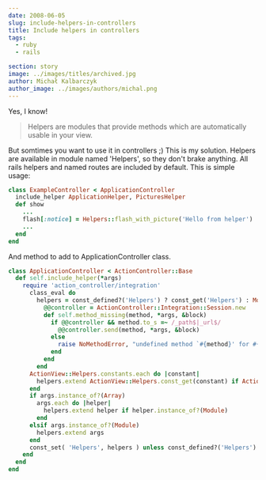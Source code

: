 ```yaml
---
date: 2008-06-05
slug: include-helpers-in-controllers
title: Include helpers in controllers
tags:
  - ruby
  - rails

section: story
image: ../images/titles/archived.jpg
author: Michał Kalbarczyk
author_image: ../images/authors/michal.png
---
```


Yes, I know!

>Helpers are modules that provide methods which are automatically usable in your view.

But somtimes you want to use it in controllers ;)
This is my solution. Helpers are available in module named 'Helpers', so they don't brake anything. All rails helpers and named routes are included by default.
This is simple usage:

```ruby
class ExampleController < ApplicationController
  include_helper ApplicationHelper, PicturesHelper
  def show
    ...
    flash[:notice] = Helpers::flash_with_picture('Hello from helper')
    ...
  end
end
```

And method to add to ApplicationController class.

```ruby
class ApplicationController < ActionController::Base
  def self.include_helper(*args)
    require 'action_controller/integration'
      class_eval do
        helpers = const_defined?('Helpers') ? const_get('Helpers') : Module.new do
          @@controller = ActionController::Integration::Session.new
          def self.method_missing(method, *args, &block)
            if @@controller && method.to_s =~ /_path$|_url$/
              @@controller.send(method, *args, &block)
            else
              raise NoMethodError, "undefined method `#{method}' for #{self}"
            end
          end
        end
      ActionView::Helpers.constants.each do |constant|
        helpers.extend ActionView::Helpers.const_get(constant) if ActionView::Helpers.const_get(constant).instance_of?(Module)
      end
      if args.instance_of?(Array)
        args.each do |helper|
          helpers.extend helper if helper.instance_of?(Module)
        end
      elsif args.instance_of?(Module)
        helpers.extend args
      end
      const_set( 'Helpers', helpers ) unless const_defined?('Helpers')
    end
  end
end
```
